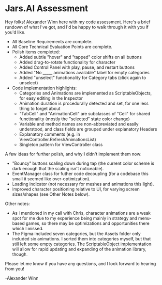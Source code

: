 # Jars.AI Assessment

Hey folks! Alexander Winn here with my code assessment. Here's a brief rundown of what I've got, and I'd be happy to walk through it with you if you'd like.

- All Baseline Requirements are complete.
- All Core Technical Evaluation Points are complete.
- Polish items completed: 
    - Added subtle "hover" and "tapped" color shifts on all buttons
    - Added drag-to-rotate functionality for character
    - Added Control Panel with play, pause, and restart buttons
    - Added "No _____ animations available" label for empty categories
    - Added "unselect" functionality for Category tabs (click again to unselect)
- Code implementation highlights:
    - Categories and Animations are implemented as ScriptableObjects, for easy editing in the Inspector
    - Animation duration is procedurally detected and set, for one less thing to forget about
    - "TabCell" and "AnimationCell" are subclasses of "Cell" for shared functionality (mostly the "selected" state color change)
    - Variable and method names are non-abbreviated and easily understood, and class fields are grouped under explanatory Headers
    - Explanatory comments (e.g. in ViewController.RefreshAnimationsList)
    - Singleton pattern for ViewController class 
	

A few ideas for further polish, and why I didn't implement them now:
- "Bouncy" buttons scaling down during tap (the current color scheme is dark enough that the scaling isn't noticeable).
- EventManager class for futher code decoupling (for a codebase this small it seemed like over-optimization).
- Loading indicator (not necessary for meshes and animations this light).
- Improved character positioning relative to UI, for varying screen sizes/shapes (see Other Notes below).

Other notes:
- As I mentioned in my call with Chris, character animations are a weak spot for me due to my experience being mainly in strategy and menu-based games, so there may be optimizations and opportunities there which I missed.
- The Figma included seven categories, but the Assets folder only included six animations. I sorted them into categories myself, but that still left some empty categories. The ScriptableObject implementation will allow for rapid updating and expanding of the animation library, though.

Please let me know if you have any questions, and I look forward to hearing from you!

-Alexander Winn

